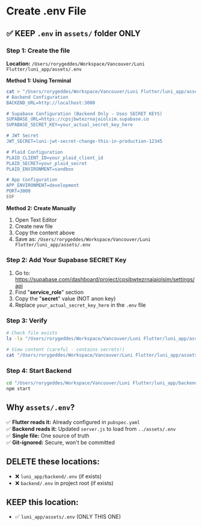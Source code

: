 # Create .env File

## ✅ KEEP `.env` in `assets/` folder ONLY

### Step 1: Create the file

**Location:** `/Users/rorygeddes/Workspace/Vancouver/Luni Flutter/luni_app/assets/.env`

**Method 1: Using Terminal**
```bash
cat > "/Users/rorygeddes/Workspace/Vancouver/Luni Flutter/luni_app/assets/.env" << 'EOF'
# Backend Configuration
BACKEND_URL=http://localhost:3000

# Supabase Configuration (Backend Only - Uses SECRET KEYS)
SUPABASE_URL=https://cpsjbwtezrnajaiolsim.supabase.co
SUPABASE_SECRET_KEY=your_actual_secret_key_here

# JWT Secret
JWT_SECRET=luni-jwt-secret-change-this-in-production-12345

# Plaid Configuration
PLAID_CLIENT_ID=your_plaid_client_id
PLAID_SECRET=your_plaid_secret
PLAID_ENVIRONMENT=sandbox

# App Configuration
APP_ENVIRONMENT=development
PORT=3000
EOF
```

**Method 2: Create Manually**
1. Open Text Editor
2. Create new file
3. Copy the content above
4. Save as: `/Users/rorygeddes/Workspace/Vancouver/Luni Flutter/luni_app/assets/.env`

### Step 2: Add Your Supabase SECRET Key

1. Go to: https://supabase.com/dashboard/project/cpsjbwtezrnajaiolsim/settings/api
2. Find "**service_role**" section
3. Copy the "**secret**" value (NOT anon key)
4. Replace `your_actual_secret_key_here` in the `.env` file

### Step 3: Verify

```bash
# Check file exists
ls -la "/Users/rorygeddes/Workspace/Vancouver/Luni Flutter/luni_app/assets/.env"

# View content (careful - contains secrets!)
cat "/Users/rorygeddes/Workspace/Vancouver/Luni Flutter/luni_app/assets/.env"
```

### Step 4: Start Backend

```bash
cd "/Users/rorygeddes/Workspace/Vancouver/Luni Flutter/luni_app/backend"
npm start
```

## Why `assets/.env`?

✅ **Flutter reads it:** Already configured in `pubspec.yaml`  
✅ **Backend reads it:** Updated `server.js` to load from `../assets/.env`  
✅ **Single file:** One source of truth  
✅ **Git-ignored:** Secure, won't be committed  

## DELETE these locations:
- ❌ `luni_app/backend/.env` (if exists)
- ❌ `backend/.env` in project root (if exists)

## KEEP this location:
- ✅ `luni_app/assets/.env` (ONLY THIS ONE)

